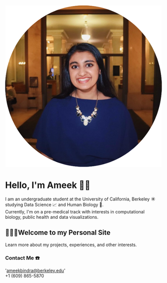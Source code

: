 ![Me](Ameek.png)
      
# Hello, I'm Ameek 👋🏽
I am an undergraduate student at the University of California, Berkeley 󠁵󠁳󠁣󠁡󠁿☀️ studying Data Science 📈 and Human Biology 🔬. 
<br /> Currently, I'm on a pre-medical track with interests in computational biology, public health and data visualizations.

## 👩🏽‍💻Welcome to my Personal Site
Learn more about my projects, experiences, and other interests.

### Contact Me  ☎️
'ameekbindra@berkeley.edu'
<br /> +1 (609) 865-5870
